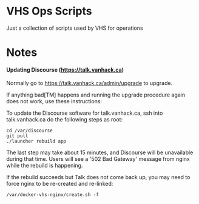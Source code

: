 # VHS Ops Scripts

Just a collection of scripts used by VHS for operations

# Notes

#### Updating Discourse (https://talk.vanhack.ca)

Normally go to https://talk.vanhack.ca/admin/upgrade to upgrade.

If anything bad[TM] happens and running the upgrade procedure again does not work, use these instructions:

To update the Discourse software for talk.vanhack.ca, ssh into talk.vanhack.ca do the following steps as root:

    cd /var/discourse
    git pull
    ./launcher rebuild app

The last step may take about 15 minutes, and Discourse will be unavailable during that time. Users will see
a '502 Bad Gateway' message from nginx while the rebuild is happening.

If the rebuild succeeds but Talk does not come back up, you may need to force nginx to be re-created and
re-linked:

    /var/docker-vhs-nginx/create.sh -f
